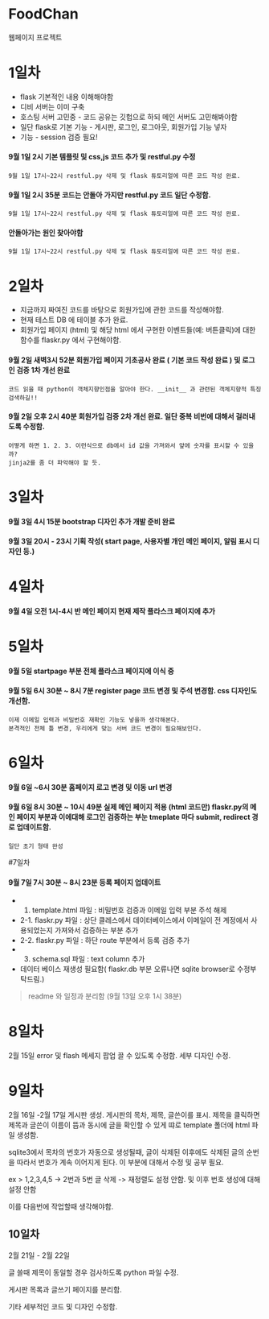 # FoodChan
웹페이지 프로젝트

# 1일차
- flask 기본적인 내용 이해해야함
- 디비 서버는 이미 구축
- 호스팅 서버 고민중 - 코드 공유는 깃헙으로 하되 메인 서버도 고민해봐야함
- 일단 flask로 기본 기능 - 게시판, 로그인, 로그아웃, 회원가입 기능 넣자
- 기능 - session 검증 필요!

#### 9월 1일 2시 기본 템플릿 및 css,js 코드 추가 및 restful.py 수정
	9월 1일 17시~22시 restful.py 삭제 및 flask 튜토리얼에 따른 코드 작성 완료.
#### 9월 1일 2시 35분 코드는 안돌아 가지만 restful.py 코드 일단 수정함.
	9월 1일 17시~22시 restful.py 삭제 및 flask 튜토리얼에 따른 코드 작성 완료.
####                  안돌아가는 원인 찾아야함
	9월 1일 17시~22시 restful.py 삭제 및 flask 튜토리얼에 따른 코드 작성 완료.


# 2일차
- 지금까지 짜여진 코드를 바탕으로 회원가입에 관한 코드를 작성해야함.
- 현재 테스트 DB 에 테이블 추가 완료.
- 회원가입 페이지 (html) 및 해당 html 에서 구현한 이벤트들(예: 버튼클릭)에 대한 함수를 flaskr.py 에서 구현해야함.

#### 9월 2일 새벽3시 52분 회원가입 페이지 기초공사 완료 ( 기본 코드 작성 완료 ) 및 로그인 검증 1차 개선 완료
	코드 읽을 때 python이 객체지향인점을 알아야 한다. __init__ 과 관련된 객체지향적 특징 검색하길!!
#### 9월 2일 오후 2시 40분 회원가입 검증 2차 개선 완료. 일단 중복 비번에 대해서 걸러내도록 수정함.
	어떻게 하면 1. 2. 3. 이런식으로 db에서 id 값을 가져와서 앞에 숫자를 표시할 수 있을까?
	jinja2를 좀 더 파악해야 할 듯.

# 3일차
#### 9월 3일 4시 15분 bootstrap 디자인 추가 개발 준비 완료
#### 9월 3일 20시 - 23시 기획 작성( start page, 사용자별 개인 메인 페이지, 알림 표시 디자인 등.)

# 4일차
#### 9월 4일 오전 1시-4시 반 메인 페이지 현재 제작 플라스크 페이지에 추가

# 5일차
#### 9월 5일 startpage 부분 전체 플라스크 페이지에 이식 중
#### 9월 5일 6시 30분 ~ 8시 7분 register page 코드 변경 및 주석 변경함. css 디자인도 개선함.
	이제 이메일 입력과 비밀번호 재확인 기능도 넣을까 생각해본다.
	본격적인 전체 틀 변경, 우리에게 맞는 서버 코드 변경이 필요해보인다.

# 6일차
#### 9월 6일 ~6시 30분 홈페이지 로고 변경 및 이동 url 변경
#### 9월 6일 8시 30분 ~ 10시 49분 실제 메인 페이지 적용 (html 코드만) flaskr.py의 메인 페이지 부분과 이에대해 로그인 검증하는 부눈 tmeplate 마다 submit, redirect 경로 업데이트함.
	일단 초기 형태 완성

#7일차
#### 9월 7일 7시 30분 ~ 8시 23분 등록 페이지 업데이트
- 1. template.html 파일 : 비밀번호 검증과 이메일 입력 부분 주석 해제
- 2-1. flaskr.py 파일 : 상단 클레스에서 데이터베이스에서 이메일이 전 계정에서 사용되었는지 가져와서 검증하는 부분 추가
- 2-2. flaskr.py 파일 :  하단 route 부분에서 등록 검증 추가
- 3. schema.sql 파일 : text column 추가
- 데이터 베이스 재생성 필요함( flaskr.db 부분 오류나면 sqlite browser로 수정부탁드림.)

> readme 와 일정과 분리함 (9월 13일 오후 1시 38분)



# 8일차

2월 15일 error 및 flash 메세지 팝업 끌 수 있도록 수정함. 세부 디자인 수정.



# 9일차

2월 16일 -2월 17일 게시판 생성. 게시판의 목차, 제목, 글쓴이를 표시. 제목을 클릭하면 제목과 글쓴이 이름이 뜸과 동시에 글을 확인할 수 있게 땨로 template 폴더에 html 파일 생성함.

sqlite3에서 목차의 번호가 자동으로 생성될때, 글이 삭제된 이후에도 삭제된 글의 순번을 따라서 번호가 계속 이어지게 된다. 이 부분에 대해서 수정 및 공부 필요.

ex > 1,2,3,4,5 -> 2번과 5번 글 삭제 -> 재정렬도 설정 안함. 및 이후 번호 생성에 대해 설정 안함

이를 다음번에 작업할때 생각해야함.



## 10일차

2월 21일 - 2월 22일

글 쓸때 제목이 동일할 경우 검사하도록 python 파일 수정.

게시판 목록과 글쓰기 페이지를 분리함.

기타 세부적인 코드 및 디자인 수정함.

